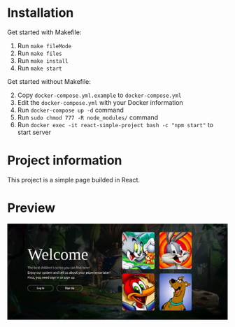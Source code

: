 # Installation

Get started with Makefile:

1. Run `make fileMode`
2. Run `make files`
3. Run `make install`
4. Run `make start`

Get started without Makefile:

2. Copy `docker-compose.yml.example` to `docker-compose.yml`
3. Edit the `docker-compose.yml` with your Docker information
5. Run `docker-compose up -d` command
6. Run `sudo chmod 777 -R node_modules/` command
9. Run `docker exec -it react-simple-project bash -c "npm start"` to start server

# Project information

This project is a simple page builded in React.

# Preview
![Screenshot](public/images/welcome-page.png)






